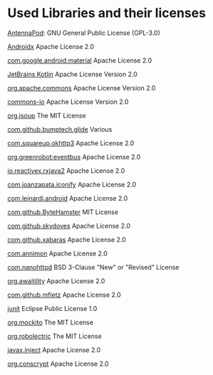  
# Used Libraries and their licenses

[AntennaPod](https://github.com/AntennaPod/AntennaPod/blob/develop/LICENSE): GNU General Public License (GPL-3.0)

[Androidx](https://github.com/androidx/androidx/blob/androidx-main/LICENSE.txt) Apache License 2.0

[com.google.android.material](https://github.com/material-components/material-components-android/blob/master/LICENSE)
Apache License 2.0

[JetBrains Kotlin](https://github.com/JetBrains/kotlin/blob/master/license/LICENSE.txt) Apache License Version 2.0

[org.apache.commons](https://commons.apache.org/proper/commons-bsf/license.html) Apache License Version 2.0

[commons-io](https://github.com/apache/commons-io/blob/master/LICENSE.txt) Apache License Version 2.0

[org.jsoup](https://jsoup.org/license) The MIT License

[com.github.bumptech.glide](https://github.com/bumptech/glide/blob/master/LICENSE) Various

[com.squareup.okhttp3](https://github.com/square/okhttp/blob/master/LICENSE.txt) Apache License 2.0

<!-- [com.squareup.okio](https://github.com/square/okio/blob/master/LICENSE.txt) Apache License 2.0
 -->
 
[org.greenrobot:eventbus](https://github.com/greenrobot/EventBus/blob/master/LICENSE) Apache License 2.0

[io.reactivex.rxjava2](https://github.com/ReactiveX/RxJava/blob/3.x/LICENSE) Apache License 2.0

[com.joanzapata.iconify](https://github.com/JoanZapata/android-iconify/blob/master/LICENSE.txt) Apache License 2.0

[com.leinardi.android](https://github.com/leinardi/FloatingActionButtonSpeedDial/blob/release/LICENSE) Apache License 2.0

[com.github.ByteHamster](https://github.com/ByteHamster/SearchPreference/blob/master/LICENSE) MIT License

[com.github.skydoves](https://github.com/skydoves/Only/blob/master/LICENSE) Apache License 2.0

[com.github.xabaras](https://github.com/xabaras/RecyclerViewSwipeDecorator/blob/master/LICENSE) Apache License 2.0

[com.annimon](https://github.com/aNNiMON/Lightweight-Stream-API/blob/master/LICENSE) Apache License 2.0

[com.nanohttpd](https://github.com/NanoHttpd/nanohttpd/blob/master/LICENSE.md) BSD 3-Clause "New" or "Revised" License

[org.awaitility](https://github.com/awaitility/awaitility/blob/master/LICENSE) Apache License 2.0

[com.github.mfietz](https://github.com/mfietz/fyydlin/blob/master/LICENSE) Apache License 2.0

[junit](https://junit.org/junit4/license.html) Eclipse Public License 1.0

[org.mockito](https://github.com/mockito/mockito/blob/main/LICENSE) The MIT License

[org.robolectric](https://github.com/robolectric/robolectric/blob/master/LICENSE) The MIT License

[javax.inject](https://github.com/javax-inject/javax-inject) Apache License 2.0

[org.conscrypt](https://github.com/google/conscrypt/blob/master/LICENSE) Apache License 2.0
